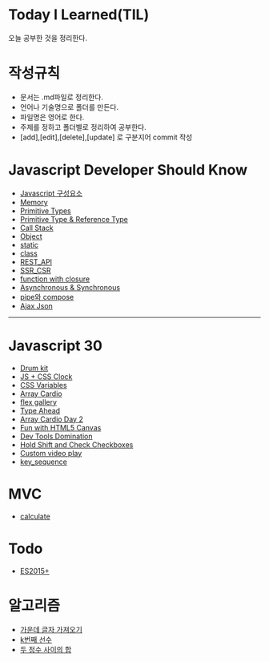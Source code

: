 # Today I Learned(TIL)

오늘 공부한 것을 정리한다.

# 작성규칙

- 문서는 .md파일로 정리한다.
- 언어나 기술명으로 폴더를 만든다.
- 파일명은 영어로 한다.
- 주제를 정하고 폴더별로 정리하여 공부한다.
- [add],[edit],[delete],[update] 로 구분지어 commit 작성

# Javascript Developer Should Know

- [Javascript 구성요소](https://github.com/kimchunyong/TIL/blob/master/Javascript%20Developer%20Should%20Know/javascript%20%EA%B5%AC%EC%84%B1%EC%9A%94%EC%86%8C/javascript%EA%B5%AC%EC%84%B1%EC%9A%94%EC%86%8C.md)
- [Memory](https://github.com/kimchunyong/TIL/blob/master/Javascript%20Developer%20Should%20Know/Memory/Memory.md)
- [Primitive Types](https://github.com/kimchunyong/TIL/blob/master/Javascript%20Developer%20Should%20Know/Primitive_Types/Primitive_Types.md)
- [Primitive Type & Reference Type](https://github.com/kimchunyong/TIL/blob/master/Javascript%20Developer%20Should%20Know/Primitive%20Type%20%26%20Reference%20type/Primitive%20Type%20%26%20Reference%20type.md)
- [Call Stack](https://github.com/kimchunyong/TIL/blob/master/Javascript%20Developer%20Should%20Know/Call%20Stack/Call_Stack.md)
- [Object](https://github.com/kimchunyong/TIL/blob/master/Javascript%20Developer%20Should%20Know/object/object.md)
- [static](https://github.com/kimchunyong/TIL/blob/master/Javascript%20Developer%20Should%20Know/static%20method/staticMethod.md)
- [class](https://github.com/kimchunyong/TIL/blob/master/Javascript%20Developer%20Should%20Know/class/class.md)
- [REST_API](https://github.com/kimchunyong/TIL/blob/master/Javascript%20Developer%20Should%20Know/REST_API/REST_API.md)
- [SSR_CSR](https://github.com/kimchunyong/TIL/blob/master/Javascript%20Developer%20Should%20Know/SSR%20CSR/SSR%20CSR.md)
- [function with closure](https://github.com/kimchunyong/TIL/blob/master/Javascript%20Developer%20Should%20Know/function%26closure/function%26closure.md)
- [Asynchronous & Synchronous](https://github.com/kimchunyong/TIL/blob/master/Javascript%20Developer%20Should%20Know/Asynchronous%20%26%20Synchronous/Asynchronous%20%26%20Synchronous.md)
- [pipe와 compose](https://github.com/kimchunyong/TIL/blob/master/Javascript%20Developer%20Should%20Know/pipe/pipe.md)
- [Ajax Json](https://github.com/kimchunyong/TIL/blob/master/Javascript%20Developer%20Should%20Know/AJAX%20JSON/AJAX%20JSON.md)

---

# Javascript 30

- [Drum kit](https://github.com/kimchunyong/TIL/blob/master/Javascript30/Drum_kit/Drum_kit.md)
- [JS + CSS Clock](https://github.com/kimchunyong/TIL/blob/master/Javascript30/Clock/Clock.md)
- [CSS Variables](https://github.com/kimchunyong/TIL/blob/master/Javascript30/CSS%20Variables/CSS_Variables.md)
- [Array Cardio](https://github.com/kimchunyong/TIL/blob/master/Javascript30/Array%20Cardio/Array%20Cardio.md)
- [flex gallery](https://github.com/kimchunyong/TIL/blob/master/Javascript30/flex%20gallery/flexGallery.md)
- [Type Ahead](https://github.com/kimchunyong/TIL/blob/master/Javascript30/Type%20Ahead/Type%20Ahead.md)
- [Array Cardio Day 2](https://github.com/kimchunyong/TIL/blob/master/Javascript30/Array%20Cardio2/Array%20Cardio2.md)
- [Fun with HTML5 Canvas](https://github.com/kimchunyong/TIL/blob/master/Javascript30/HTML5%20Canvas/HTML5%20Canvas.md)
- [Dev Tools Domination](https://github.com/kimchunyong/TIL/blob/master/Javascript30/Dev%20Tools%20Tricks/Dev%20Tools%20Tricks.md)
- [Hold Shift and Check Checkboxes](https://github.com/kimchunyong/TIL/blob/master/Javascript30/Hold%20Shift%20Check/Hold%20Shift%20Check.md)
- [Custom video play](https://github.com/kimchunyong/TIL/blob/master/Javascript30/Custom%20video%20play/Custom%20video%20play.md)
- [key_sequence](https://github.com/kimchunyong/TIL/blob/master/Javascript30/key_sequence/key_sequence.md)

# MVC

- [calculate](https://github.com/kimchunyong/TIL/blob/master/mvc/calculate/README.md)

# Todo

- [ES2015+](<https://github.com/kimchunyong/TIL/tree/master/Todo/01.Vanila(ES2015%2B)>)

# 알고리즘

- [가운데 글자 가져오기](https://github.com/kimchunyong/TIL/blob/master/Algorithm/import%20middle%20letters.md)
- [k번째 선수](https://github.com/kimchunyong/TIL/blob/master/Algorithm/k%20order%20player.md)
- [두 정수 사이의 합](https://github.com/kimchunyong/TIL/blob/master/Algorithm/integer.md)
